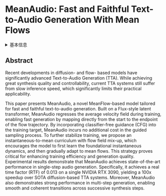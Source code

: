 # MeanAudio: Fast and Faithful Text-to-Audio Generation With Mean Flows

<details>
<summary>基本信息</summary>

- 标题: "MeanAudio: Fast and Faithful Text-to-Audio Generation With Mean Flows."
- 作者:
  - 01 Xiquan Li
  - 02 Junxi Liu
  - 03 Yuzhe Liang
  - 04 Zhikang Niu
  - 05 Wenxi Chen
  - 06 Xie Chen
- 链接:
  - [ArXiv](https://arxiv.org/abs/2508.06098v1)
  - [Publication]()
  - [Github]()
  - [Demo]()
- 文件:
  - [ArXiv:2508.06098v1](PDF/2025.08.08_2508.06098v1_MeanAudio__Fast_and_Faithful_Text-to-Audio_Generation_With_Mean_Flows.pdf)
  - [Publication] #TODO

</details>

## Abstract

Recent developments in diffusion- and flow- based models have significantly advanced Text-to-Audio Generation (TTA). 
While achieving great synthesis quality and controllability, current TTA systems still suffer from slow inference speed, which significantly limits their practical applicability.

This paper presents MeanAudio, a novel MeanFlow-based model tailored for fast and faithful text-to-audio generation. 
Built on a Flux-style latent transformer, MeanAudio regresses the average velocity field during training, enabling fast generation by mapping directly from the start to the endpoint of the flow trajectory.
By incorporating classifier-free guidance (CFG) into the training target, MeanAudio incurs no additional cost in the guided sampling process. 
To further stabilize training, we propose an instantaneous-to-mean curriculum with flow field mix-up, which encourages the model to first learn the foundational instantaneous dynamics, and then gradually adapt to mean flows. 
This strategy proves critical for enhancing training efficiency and generation quality.
Experimental results demonstrate that MeanAudio achieves state-of-the-art performance in single-step audio generation. 
Specifically, it achieves a real time factor (RTF) of 0.013 on a single NVIDIA RTX 3090, yielding a 100x speedup over SOTA diffusion-based TTA systems. 
Moreover, MeanAudio also demonstrates strong performance in multi-step generation, enabling smooth and coherent transitions across successive synthesis steps.
